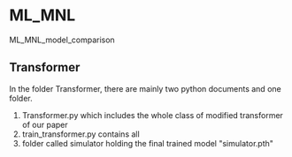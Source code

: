 # ML_MNL
ML_MNL_model_comparison
## Transformer
In the folder Transformer, there are mainly two python documents and one folder.
1. Transformer.py which includes the whole class of modified transformer of our paper
2. train_transformer.py contains all
3. folder called simulator holding the final trained model "simulator.pth" 
